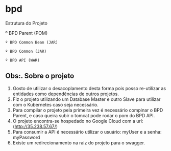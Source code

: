# bpd

Estrutura do Projeto

  º BPD Parent (POM)
  
    º BPD Common Bean (JAR)
    
    º BPD Common (JAR)
    
    º BPD API (WAR)

## Obs:. Sobre o projeto
  1. Gosto de utilizar o desacoplamento desta forma pois posso re-utilizar as entidades como dependências de outros projetos.
  2. Fiz o projeto utilizando um Database Master e outro Slave para utilizar com o Kubernetes caso seja necessário.
  3. Para compilar o projeto pela primeira vez é necessário compinar o BPD Parent, e caso queira subir o tomcat pode rodar o pom do BPD API.
  4. O projeto encontra-se hospedado no Google Cloud com a url: (http://35.238.57.67/)
  5. Para consumir a API é necessário utilizar o usuário: myUser e a senha: myPassword
  6. Existe um redirecionamento na raiz do projeto para o swagger.
